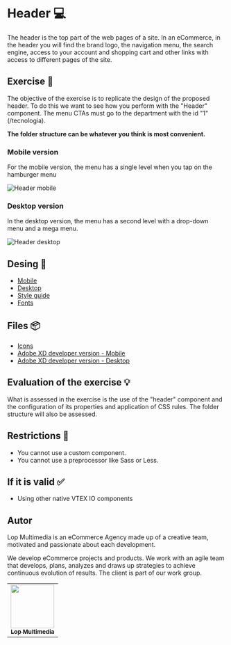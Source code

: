 # Header 💻
The header is the top part of the web pages of a site. In an eCommerce, in the header you will find the brand logo, the navigation menu, the search engine, access to your account and shopping cart and other links with access to different pages of the site.

## Exercise 📢
The objective of the exercise is to replicate the design of the proposed header. To do this we want to see how you perform with the "Header" component. The menu CTAs must go to the department with the id "1" (/tecnologia).

**The folder structure can be whatever you think is most convenient.**

### Mobile version
For the mobile version, the menu has a single level when you tap on the hamburger menu

![Header mobile](https://i.imgur.com/8cCFJi3.png)

### Desktop version
In the desktop version, the menu has a second level with a drop-down menu and a mega menu.

![Header desktop](https://i.imgur.com/Ld332um.png)

## Desing 🎨
- [Mobile](https://xd.adobe.com/view/ab1942d5-f2c5-4f9e-a604-18d2887c4cc4-fe4a/)
- [Desktop](https://xd.adobe.com/view/35645275-e047-4e71-9e64-1422c1404249-6037/)
- [Style guide](https://xd.adobe.com/view/c85a4db6-bfc3-42c8-8593-d157e02ca192-9d09/)
- [Fonts](https://fonts.google.com/specimen/Montserrat)

## Files 📦
- [Icons](01-header\materiales\svg)
- [Adobe XD developer version - Mobile](https://xd.adobe.com/view/7dc01879-9ac2-4867-83e9-45f18fa3b9b9-2893/)
- [Adobe XD developer version - Desktop](https://xd.adobe.com/view/9f62e032-4ed5-4990-9110-8ac496e83cab-ca31/)

## Evaluation of the exercise 💡
What is assessed in the exercise is the use of the "header" component and the configuration of its properties and application of CSS rules. The folder structure will also be assessed.

## Restrictions 🚧
- You cannot use a custom component.
- You cannot use a preprocessor like Sass or Less.

## If it is valid ✅
- Using other native VTEX IO components

## Autor

Lop Multimedia is an eCommerce Agency made up of a creative team, motivated and passionate about each development.

We develop eCommerce projects and products. We work with an agile team that develops, plans, analyzes and draws up strategies to achieve continuous evolution of results. The client is part of our work group.

<table>
  <tr>
    <td align="center"><a href="http://www.lop.global"><img src="https://avatars.githubusercontent.com/u/4690559?v=4" width="100px;" alt=""/><br /><sub><b>Lop Multimedia</b></sub></a></td>
  </tr>
</table>